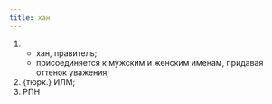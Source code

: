 ```yaml
---
title: хан
---
```


1. 
    * хан, правитель;
    * присоединяется к мужским и женским именам, придавая оттенок уважения;
2. {тюрк.} ИЛМ;
3. РПН
